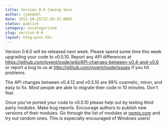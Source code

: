 ```yaml
---
title: Version 0.6 Coming Soon
author: ryandahl
date: 2011-10-25T22:26:23.000Z
status: publish
category: uncategorized
slug: version-0-6
layout: blog-post.hbs
---
```


Version 0.6.0 will be released next week. Please spend some time this week upgrading your code to v0.5.10. Report any API differences at <https://github.com/joyent/node/wiki/API-changes-between-v0.4-and-v0.6> or report a bug to us at <http://github.com/joyent/node/issues> if you hit problems.

The API changes between v0.4.12 and v0.5.10 are 99% cosmetic, minor, and easy to fix. Most people are able to migrate their code in 10 minutes. Don't fear.

Once you've ported your code to v0.5.10 please help out by testing third party modules. Make bug reports. Encourage authors to publish new versions of their modules. Go through the list of modules at [npmjs.com](https://npmjs.com/) and try out random ones. This is especially encouraged of Windows users!
